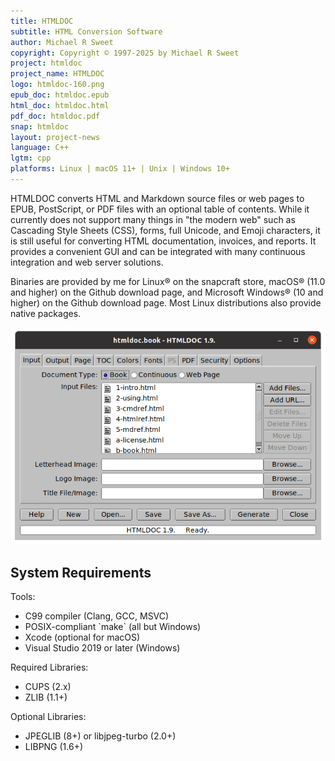 ```yaml
---
title: HTMLDOC
subtitle: HTML Conversion Software
author: Michael R Sweet
copyright: Copyright © 1997-2025 by Michael R Sweet
project: htmldoc
project_name: HTMLDOC
logo: htmldoc-160.png
epub_doc: htmldoc.epub
html_doc: htmldoc.html
pdf_doc: htmldoc.pdf
snap: htmldoc
layout: project-news
language: C++
lgtm: cpp
platforms: Linux | macOS 11+ | Unix | Windows 10+
---
```


HTMLDOC converts HTML and Markdown source files or web pages to EPUB, PostScript, or PDF files with an optional table of contents. While it currently does not support many things in "the modern web" such as Cascading Style Sheets (CSS), forms, full Unicode, and Emoji characters, it is still useful for converting HTML documentation, invoices, and reports. It provides a convenient GUI and can be integrated with many continuous integration and web server solutions.

Binaries are provided by me for Linux® on the snapcraft store, macOS® (11.0 and higher) on the Github download page, and Microsoft Windows® (10 and higher) on the Github download page. Most Linux distributions also provide native packages.

![HTMLDOC Screenshot](htmldoc-ubuntu.png)


<div class="border bg20 px-3 py-2">
  <h2>System Requirements</h2>
  <div class="row"><div class="col-lg-4 border-end">
    <p>Tools:</p>
    <ul>
      <li>C99 compiler (Clang, GCC, MSVC)</li>
      <li>POSIX-compliant `make` (all but Windows)</li>
      <li>Xcode (optional for macOS)</li>
      <li>Visual Studio 2019 or later (Windows)</li>
    </ul>
  </div><div class="col-lg-4 border-end">
    <p>Required Libraries:</p>
    <ul>
      <li>CUPS (2.x)</li>
      <li>ZLIB (1.1+)</li>
    </ul>
  </div><div class="col-lg-4">
    <p>Optional Libraries:</p>
    <ul>
      <li>JPEGLIB (8+) or libjpeg-turbo (2.0+)</li>
      <li>LIBPNG (1.6+)</li>
    </ul>
  </div></div>
</div>
